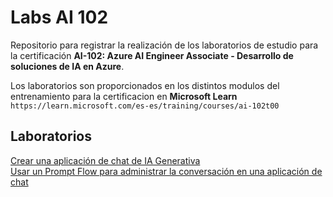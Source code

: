 # Labs AI 102

Repositorio para registrar la realización de los laboratorios de estudio para la certificación **AI-102: Azure AI Engineer Associate - Desarrollo de soluciones de IA en Azure**.

Los laboratorios son proporcionados en los distintos modulos del entrenamiento para la certificacion en **Microsoft Learn** `https://learn.microsoft.com/es-es/training/courses/ai-102t00`

## Laboratorios
[Crear una aplicación de chat de IA Generativa](Lab-03) <br>
[Usar un Prompt Flow para administrar la conversación en una aplicación de chat](Lab-04)
